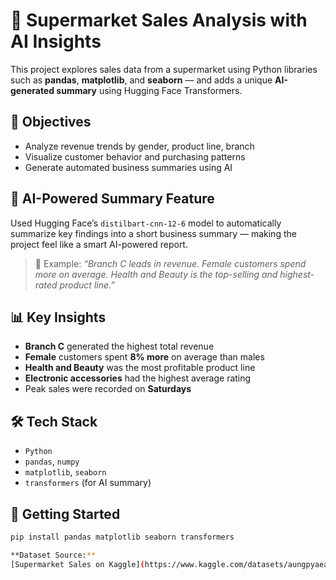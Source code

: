 # 🛒 Supermarket Sales Analysis with AI Insights

This project explores sales data from a supermarket using Python libraries such as **pandas**, **matplotlib**, and **seaborn** — and adds a unique **AI-generated summary** using Hugging Face Transformers.

## 📌 Objectives
- Analyze revenue trends by gender, product line, branch
- Visualize customer behavior and purchasing patterns
- Generate automated business summaries using AI

## 🧠 AI-Powered Summary Feature
Used Hugging Face’s `distilbart-cnn-12-6` model to automatically summarize key findings into a short business summary — making the project feel like a smart AI-powered report.

> 💬 Example:
> *“Branch C leads in revenue. Female customers spend more on average. Health and Beauty is the top-selling and highest-rated product line.”*

## 📊 Key Insights
- **Branch C** generated the highest total revenue
- **Female** customers spent **8% more** on average than males
- **Health and Beauty** was the most profitable product line
- **Electronic accessories** had the highest average rating
- Peak sales were recorded on **Saturdays**

## 🛠️ Tech Stack
- `Python`
- `pandas`, `numpy`
- `matplotlib`, `seaborn`
- `transformers` (for AI summary)

## 🧪 Getting Started
```bash
pip install pandas matplotlib seaborn transformers

**Dataset Source:**  
[Supermarket Sales on Kaggle](https://www.kaggle.com/datasets/aungpyaeap/supermarket-sales)


